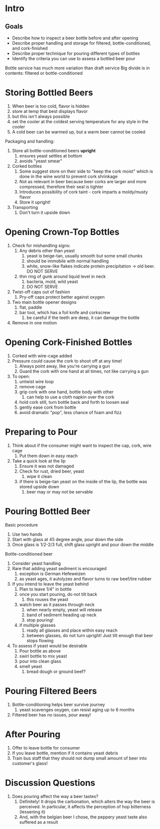# Intro

## Goals
* Describe how to inspect a beer bottle before and after opening
* Describe proper handling and storage for filtered, bottle-conditioned, and cork-finished
* Describe proper technique for pouring different types of bottles
* Identify the criteria you can use to assess a bottled beer pour

Bottle service has much more variation than draft service
Big divide is in contents: filtered or bottle-conditioned

# Storing Bottled Beers
1. When beer is too cold, flavor is hidden
2. store at temp that best displays flavor
3. but this isn't always possible
4. set the cooler at the coldest serving temperature for any style in the cooler
5. A cold beer can be warmed up, but a warm beer cannot be cooled

Packaging and handling:
1. Store all bottle-conditioned beers **upright**
	1. ensures yeast settles at bottom
	2. avoids "yeast smear"
2. Corked bottles
	1. Some suggest store on their side to "keep the cork moist" which is done in the wine world to prevent cork shrinkage
	2. Not as relevant in beer because beer corks are larger and more compressed, therefore their seal is tighter
	3. Introduces possibility of cork taint - cork imparts a moldy/musty flavor
	4. Store it upright!
3. Transporting
	1. Don't turn it upside down

# Opening Crown-Top Bottles
1. Check for mishandling signs:
	1. Any debris other than yeast
		1. yeast is beige-tan, usually smooth but some small chunks
		2. should be immobile with normal handling
		3. white, snow-like flakes indicate protein precipitation -> old beer. DO NOT SERVE
	2. thin ring of gunk around liquid level in neck
		1. bacteria, mold, wild yeast
		2. DO NOT SERVE
2. Twist-off caps out of fashion
	1. Pry-off caps protect better against oxygen
3. Two main bottle opener designs
	1. flat, paddle
	2. bar tool, which has a foil knife and corkscrew
		1. be careful if the teeth are deep, it can damage the bottle
4. Remove in one motion

# Opening Cork-Finished Bottles
1. Corked with wire-cage added
2. Pressure could cause the cork to shoot off at any time!
	1. Always point away, like you're carrying a gun
	2. Guard the cork with one hand at all times, not like carrying a gun
3. To open:
	1. untwist wire loop
	2. remove cage
	3. grip cork with one hand, bottle body with other
		1. can help to use a cloth napkin over the cork
	4. hold cork still, turn bottle back and forth to loosen seal
	5. gently ease cork from bottle
	6. avoid dramatic "pop", less chance of foam and fizz

# Preparing to Pour
1. Think about if the consumer might want to inspect the cap, cork, wire cage
	1. Put them down in easy reach
2. Take a quick look at the lip
	1. Ensure it was not damaged
	2. Check for rust, dried beer, yeast
		1. wipe it clean
	3. if there is beige-tan yeast on the inside of the lip, the bottle was stored upside down
		1. beer may or may not be servable

# Pouring Bottled Beer

Basic procedure
1. Use two hands
2. Start with glass at 45 degree angle, pour down the side
3. Once glass is 1/2-2/3 full, shift glass upright and pour down the middle

Bottle-conditioned beer
1. Consider yeast handling
2. Rare that adding yeast sediment is encouraged
	1. exception is German Hefeweizen
	2. as yeast ages, it autolyzes and flavor turns to raw beef/tire rubber
3. If you intend to leave the yeast behind
	1. Plan to leave 1/4" in bottle
	2. once you start pouring, do not tilt back
		1. this rouses the yeast
	3. watch beer as it passes through neck
		1. when nearly empty, yeast will release
		2. band of sediment heading up neck
		3. stop pouring!
	4. if multiple glasses
		1. ready all glasses and place within easy reach
		2. between glasses, do not turn upright! Just tilt enough that beer stops flowing
4. To assess if yeast would be desirable
	1. Pour bottle as above
	2. swirl bottle to mix yeast
	3. pour into clean glass
	4. smell yeast
		1. bread dough or ground beef?

# Pouring Filtered Beers
1. Bottle-conditioning helps beer survive journey
	1. yeast scavenges oxygen, can resist aging up to 6 months
2. Filtered beer has no issues, pour away!

# After Pouring
1. Offer to leave bottle for consumer
2. If you leave bottle, mention if it contains yeast debris
3. Train bus staff that they should not dump small amount of beer into customer's glass!

# Discussion Questions
1. Does pouring affect the way a beer tastes?
	1. Definitely! It drops the carbonation, which alters the way the beer is perceived. In particular, it affects the perception of hop bitterness (lessening it)
	2. And, with the belgian beer I chose, the peppery yeast taste also suffered as a result